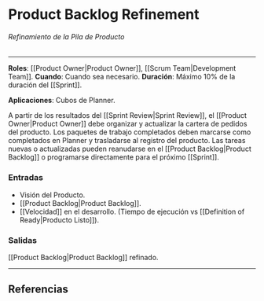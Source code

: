 # Product Backlog Refinement
###### Refinamiento de la Pila de Producto
---

**Roles**: [[Product Owner|Product Owner]], [[Scrum Team|Development Team]].
**Cuando**: Cuando sea necesario.
**Duración**: Máximo 10% de la duración del [[Sprint]].

**Aplicaciones**: Cubos de Planner.

A partir de los resultados del [[Sprint Review|Sprint Review]], el [[Product Owner|Product Owner]] debe organizar y actualizar la cartera de pedidos del producto. Los paquetes de trabajo completados deben marcarse como completados en Planner y trasladarse al registro del producto. Las tareas nuevas o actualizadas pueden reanudarse en el [[Product Backlog|Product Backlog]] o programarse directamente para el próximo [[Sprint]].

### Entradas
- Visión del Producto.
- [[Product Backlog|Product Backlog]].
- [[Velocidad]] en el desarrollo. (Tiempo de ejecución vs [[Definition of Ready|Producto Listo]]).

### Salidas
[[Product Backlog|Product Backlog]] refinado.

---

## Referencias
